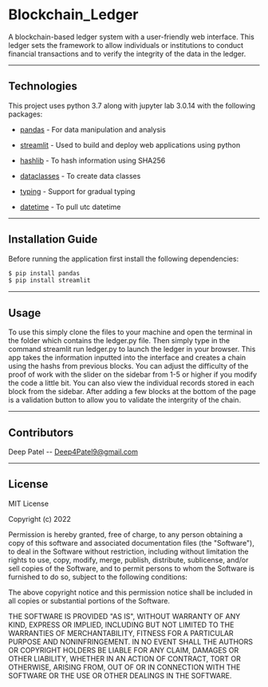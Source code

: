 # Blockchain_Ledger

A blockchain-based ledger system with a user-friendly web interface. This ledger sets the framework to allow individuals or institutions to conduct financial transactions and to verify the integrity of the data in the ledger.

---

## Technologies

This project uses python 3.7 along with jupyter lab 3.0.14 with the following packages:


* [pandas](https://github.com/pandas-dev/pandas) - For data manipulation and analysis

* [streamlit](https://docs.streamlit.io/) - Used to build and deploy web applications using python

* [hashlib](https://docs.python.org/3/library/hashlib.html) - To hash information using SHA256

* [dataclasses](https://docs.python.org/3/library/dataclasses.html) - To create data classes 

* [typing](https://docs.python.org/3/library/typing.html) - Support for gradual typing

* [datetime](https://docs.python.org/3/library/datetime.html) - To pull utc datetime

---

## Installation Guide

Before running the application first install the following dependencies:

```python
$ pip install pandas
$ pip install streamlit

```

---

## Usage

To use this simply clone the files to your machine and open the terminal in the folder which contains the ledger.py file. Then simply type in the command streamlit run ledger.py to launch the ledger in your browser. This app takes the information inputted into the interface and creates a chain using the hashs from previous blocks. You can adjust the difficulty of the proof of work with the slider on the sidebar from 1-5 or higher if you modify the code a little bit. You can also view the individual records stored in each block from the sidebar. After adding a few blocks at the bottom of the page is a validation button to allow you to validate the intergrity of the chain.

---

## Contributors

Deep Patel -- Deep4Patel9@gmail.com

---

## License

MIT License

Copyright (c) 2022  

Permission is hereby granted, free of charge, to any person obtaining a copy
of this software and associated documentation files (the "Software"), to deal
in the Software without restriction, including without limitation the rights
to use, copy, modify, merge, publish, distribute, sublicense, and/or sell
copies of the Software, and to permit persons to whom the Software is
furnished to do so, subject to the following conditions:

The above copyright notice and this permission notice shall be included in all
copies or substantial portions of the Software.

THE SOFTWARE IS PROVIDED "AS IS", WITHOUT WARRANTY OF ANY KIND, EXPRESS OR
IMPLIED, INCLUDING BUT NOT LIMITED TO THE WARRANTIES OF MERCHANTABILITY,
FITNESS FOR A PARTICULAR PURPOSE AND NONINFRINGEMENT. IN NO EVENT SHALL THE
AUTHORS OR COPYRIGHT HOLDERS BE LIABLE FOR ANY CLAIM, DAMAGES OR OTHER
LIABILITY, WHETHER IN AN ACTION OF CONTRACT, TORT OR OTHERWISE, ARISING FROM,
OUT OF OR IN CONNECTION WITH THE SOFTWARE OR THE USE OR OTHER DEALINGS IN THE
SOFTWARE.